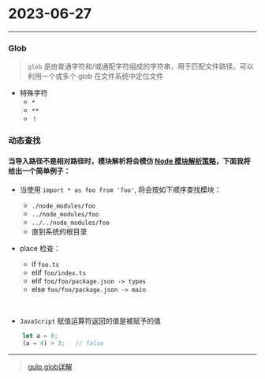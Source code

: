 
# 2023-06-27
---


### Glob

> `glob` 是由普通字符和/或通配字符组成的字符串，用于匹配文件路径。可以利用一个或多个 glob 在文件系统中定位文件  

- 特殊字符
    - `*`
    - `**`
    - `！`

### 动态查找     

#### 当导入路径不是相对路径时，模块解析将会模仿 [Node 模块解析策略](https://nodejs.org/api/modules.html#modules_all_together)，下面我将给出一个简单例子：

- 当使用 `import * as foo from 'foo'`, 将会按如下顺序查找模块：
    - `./node_modules/foo`
    - `../node_modules/foo`
    - `../../node_modules/foo`
    - 直到系统的根目录  
    

- place 检查：
    - if `foo.ts`
    - elif `foo/index.ts`
    - elif `foo/foo/package.json -> types`
    - else `foo/foo/package.json -> main`

<br/>  

- `JavaScript` 赋值运算符返回的值是被赋予的值

```js
    let a = 0;
    (a = 4) > 3;   // false
 ```


---
> [gulp glob详解](https://www.gulpjs.com.cn/docs/getting-started/explaining-globs/)


